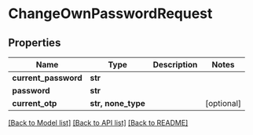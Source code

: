 # ChangeOwnPasswordRequest


## Properties

Name | Type | Description | Notes
------------ | ------------- | ------------- | -------------
**current_password** | **str** |  | 
**password** | **str** |  | 
**current_otp** | **str, none_type** |  | [optional] 

[[Back to Model list]](../#documentation-for-models) [[Back to API list]](../#documentation-for-api-endpoints) [[Back to README]](../)


